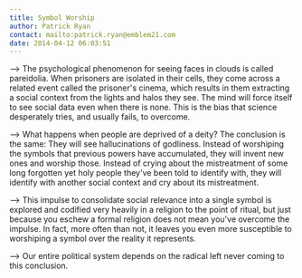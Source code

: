 ```yaml
---
title: Symbol Worship
author: Patrick Ryan
contact: mailto:patrick.ryan@emblem21.com
date: 2014-04-12 06:03:51
---
```


--> The psychological phenomenon for seeing faces in clouds is called pareidolia. When prisoners are isolated in their cells, they come across a related event called the prisoner's cinema, which results in them extracting a social context from the lights and halos they see. The mind will force itself to see social data even when there is none. This is the bias that science desperately tries, and usually fails, to overcome.

--> What happens when people are deprived of a deity? The conclusion is the same: They will see hallucinations of godliness. Instead of worshiping the symbols that previous powers have accumulated, they will invent new ones and worship those. Instead of crying about the mistreatment of some long forgotten yet holy people they've been told to identify with, they will identify with another social context and cry about its mistreatment.

--> This impulse to consolidate social relevance into a single symbol is explored and codified very heavily in a religion to the point of ritual, but just because you eschew a formal religion does not mean you've overcome the impulse. In fact, more often than not, it leaves you even more susceptible to worshiping a symbol over the reality it represents.

--> Our entire political system depends on the radical left never coming to this conclusion.